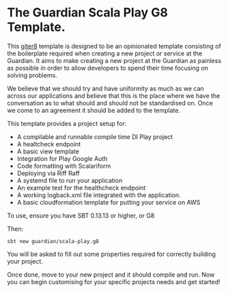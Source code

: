 # The Guardian Scala Play G8 Template.

This [giter8](https://github.com/foundweekends/giter8) template is designed to be an opinionated template consisting of the boilerplate required when creating a new project or service at the Guardian. It aims to make creating a new project at the Guardian as painless as possible in order to allow developers to spend their time focusing on solving problems.

We believe that we should try and have uniformity as much as we can across our applications and believe that this is the place where we have the conversation as to what should and should not be standardised on. Once we come to an agreement it should be added to the template.

This template provides a project setup for: 
 - A compilable and runnable compile time DI Play project
 - A healtcheck endpoint
 - A basic view template
 - Integration for Play Google Auth
 - Code formatting with Scalariform
 - Deploying via Riff Raff
 - A systemd file to run your application
 - An example test for the healthcheck endpoint
 - A working logback.xml file integrated with the application.
 - A basic cloudformation template for putting your service on AWS


To use, ensure you have SBT 0.13.13 or higher, or G8

Then:

```
sbt new guardian/scala-play.g8
```

You will be asked to fill out some properties required for correctly building your project.

Once done, move to your new project and it should compile and run. Now you can begin customising for your specific projects needs and get started!
